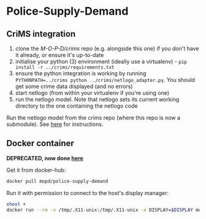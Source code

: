 # Police-Supply-Demand

## CriMS integration

1. clone the *M-O-P-D/crims* repo (e.g. alongside this one) if you don't have it already, or ensure it's up-to-date
2. initialise your python (3) environment (ideally use a virtualenv) - `pip install -r ../crims/requirements.txt`
3. ensure the python integration is working by running `PYTHONPATH=../crims python ../crims/netlogo_adapter.py`. You should get some crime data displayed (and no errors)
4. start netlogo (from within your virtualenv if you're using one)
5. run the netlogo model. Note that netlogo sets its current working directory to the one containing the netlogo code

Run the netlogo model from the crims repo (where this repo is now a submodule). See [here](https://github.com/M-O-P-D/crims/blob/master/doc/stack.md) for instructions.
## Docker container

**DEPRECATED, now done [here](https://github.com/M-O-P-D/crims/blob/master/README.md#docker)**

Get it from docker-hub:

```bash
docker pull mopd/police-supply-demand
```

Run it with permission to connect to the host's display manager:

```bash
xhost +
docker run --rm -v /tmp/.X11-unix:/tmp/.X11-unix -e DISPLAY=$DISPLAY mopd/police-supply-demand
```
